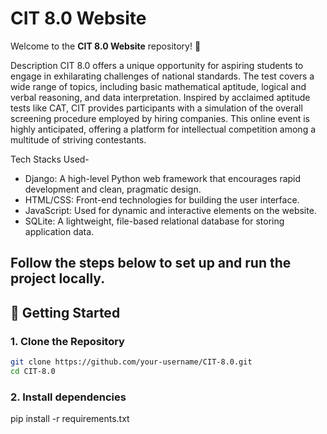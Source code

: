  # CIT 8.0 Website

Welcome to the **CIT 8.0 Website** repository! 🎉  




Description
CIT 8.0 offers a unique opportunity for aspiring students to engage in exhilarating challenges of national standards. The test covers a wide range of topics, including basic mathematical aptitude, logical and verbal reasoning, and data interpretation. Inspired by acclaimed aptitude tests like CAT, CIT provides participants with a simulation of the overall screening procedure employed by hiring companies. This online event is highly anticipated, offering a platform for intellectual competition among a multitude of striving contestants.

Tech Stacks Used-
* Django: A high-level Python web framework that encourages rapid development and clean, pragmatic design.
* HTML/CSS: Front-end technologies for building the user interface.
* JavaScript: Used for dynamic and interactive elements on the website.
* SQLite: A lightweight, file-based relational database for storing application data.



Follow the steps below to set up and run the project locally.
---

## 🚀 Getting Started

### 1. Clone the Repository
```bash
git clone https://github.com/your-username/CIT-8.0.git
cd CIT-8.0
```
### 2. Install dependencies
pip install -r requirements.txt


